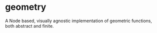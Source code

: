 # geometry
A Node based, visually agnostic implementation of geometric functions, both abstract and finite.
